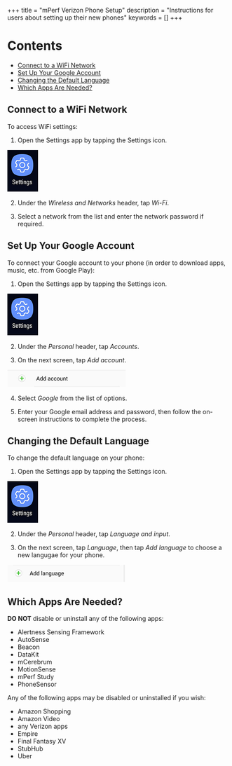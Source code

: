 +++
title = "mPerf Verizon Phone Setup"
description = "Instructions for users about setting up their new phones"
keywords = []
+++

# Contents

- [Connect to a WiFi Network](#wifi)
- [Set Up Your Google Account](#googleaccount)
- [Changing the Default Language](#lang)
- [Which Apps Are Needed?](#whichapps)


## <a name="wifi"></a>Connect to a WiFi Network

To access WiFi settings:

1) Open the Settings app by tapping the Settings icon.

<img src="/img/howto/mPerf/phoneSettingsIcon.png">

2) Under the *Wireless and Networks* header, tap *Wi-Fi*.

3) Select a network from the list and enter the network password if required.


## <a name="googleaccount"></a>Set Up Your Google Account

To connect your Google account to your phone (in order to download apps, music, etc. from Google Play):

1) Open the Settings app by tapping the Settings icon.

<img src="/img/howto/mPerf/phoneSettingsIcon.png">

2) Under the *Personal* header, tap *Accounts*.

3) On the next screen, tap *Add account*.

<img src="/img/howto/mPerf/addAccountButton.png">

4) Select *Google* from the list of options.

5) Enter your Google email address and password, then follow the on-screen instructions to complete the process.


## <a name="lang"></a>Changing the Default Language

To change the default language on your phone:

1) Open the Settings app by tapping the Settings icon.

<img src="/img/howto/mPerf/phoneSettingsIcon.png">

2) Under the *Personal* header, tap *Language and input*.

4) On the next screen, tap *Language*, then tap *Add language* to choose a new langugae for your phone.

<img src="/img/howto/mPerf/addLangButton.png">


## <a name="whichapps"></a>Which Apps Are Needed?

**DO NOT** disable or uninstall any of the following apps:

- Alertness Sensing Framework
- AutoSense
- Beacon
- DataKit
- mCerebrum
- MotionSense
- mPerf Study
- PhoneSensor

Any of the following apps may be disabled or uninstalled if you wish:

- Amazon Shopping
- Amazon Video
- any Verizon apps
- Empire
- Final Fantasy XV
- StubHub
- Uber
